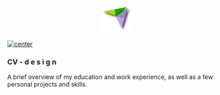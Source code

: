 <p align="center">
  <img src="images\sicons\icon.png" alt="Logo" width="70px">
</p>


<a href="https://innovatorbrain.github.io/Magic_CV/">
  <img align="center" src="https://img.shields.io/badge/View%20The%20Page-Click%20Me-blue" alt="center">
</a>


### CV - d e s i g n
A brief overview of my education and work experience, as well as a few personal projects and skills.
